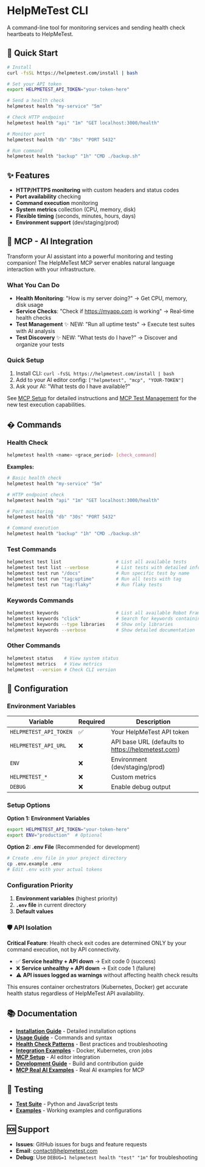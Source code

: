# HelpMeTest CLI


A command-line tool for monitoring services and sending health check heartbeats to HelpMeTest.

## 🚀 Quick Start

```bash
# Install
curl -fsSL https://helpmetest.com/install | bash

# Set your API token
export HELPMETEST_API_TOKEN="your-token-here"

# Send a health check
helpmetest health "my-service" "5m"

# Check HTTP endpoint
helpmetest health "api" "1m" "GET localhost:3000/health"

# Monitor port
helpmetest health "db" "30s" "PORT 5432"

# Run command
helpmetest health "backup" "1h" "CMD ./backup.sh"
```

## ✨ Features

- **HTTP/HTTPS monitoring** with custom headers and status codes
- **Port availability** checking
- **Command execution** monitoring
- **System metrics** collection (CPU, memory, disk)
- **Flexible timing** (seconds, minutes, hours, days)
- **Environment support** (dev/staging/prod)

## 🤖 MCP - AI Integration

Transform your AI assistant into a powerful monitoring and testing companion! The HelpMeTest MCP server enables natural language interaction with your infrastructure.

### What You Can Do
- **Health Monitoring**: "How is my server doing?" → Get CPU, memory, disk usage
- **Service Checks**: "Check if https://myapp.com is working" → Real-time health checks  
- **Test Management** ✨ NEW: "Run all uptime tests" → Execute test suites with AI analysis
- **Test Discovery** ✨ NEW: "What tests do I have?" → Discover and organize your tests

### Quick Setup
1. Install CLI: `curl -fsSL https://helpmetest.com/install | bash`
2. Add to your AI editor config: `["helpmetest", "mcp", "YOUR-TOKEN"]`
3. Ask your AI: "What tests do I have available?"

See [MCP Setup](docs/mcp-setup.md) for detailed instructions and [MCP Test Management](docs/mcp-test-management.md) for the new test execution capabilities.

## � Commands

### Health Check
```bash
helpmetest health <name> <grace_period> [check_command]
```

**Examples:**
```bash
# Basic health check
helpmetest health "my-service" "5m"

# HTTP endpoint check
helpmetest health "api" "1m" "GET localhost:3000/health"

# Port monitoring
helpmetest health "db" "30s" "PORT 5432"

# Command execution
helpmetest health "backup" "1h" "CMD ./backup.sh"
```

### Test Commands
```bash
helpmetest test list                    # List all available tests
helpmetest test list --verbose          # List tests with detailed info
helpmetest test run "/docs"             # Run specific test by name
helpmetest test run "tag:uptime"        # Run all tests with tag
helpmetest test run "tag:flaky"         # Run flaky tests
```

### Keywords Commands
```bash
helpmetest keywords                     # List all available Robot Framework libraries
helpmetest keywords "click"             # Search for keywords containing "click"
helpmetest keywords --type libraries    # Show only libraries
helpmetest keywords --verbose           # Show detailed documentation
```

### Other Commands
```bash
helpmetest status    # View system status
helpmetest metrics   # View metrics
helpmetest --version # Check CLI version
```

## 🔧 Configuration

### Environment Variables
| Variable | Required | Description |
|----------|----------|-------------|
| `HELPMETEST_API_TOKEN` | ✅ | Your HelpMeTest API token |
| `HELPMETEST_API_URL` | ❌ | API base URL (defaults to https://helpmetest.com) |
| `ENV` | ❌ | Environment (dev/staging/prod) |
| `HELPMETEST_*` | ❌ | Custom metrics |
| `DEBUG` | ❌ | Enable debug output |

### Setup Options

**Option 1: Environment Variables**
```bash
export HELPMETEST_API_TOKEN="your-token-here"
export ENV="production"  # Optional
```

**Option 2: .env File** (Recommended for development)
```bash
# Create .env file in your project directory
cp .env.example .env
# Edit .env with your actual tokens
```

### Configuration Priority
1. **Environment variables** (highest priority)
2. **`.env` file** in current directory
3. **Default values**

### 🛡️ API Isolation

**Critical Feature**: Health check exit codes are determined ONLY by your command execution, not by API connectivity.

- ✅ **Service healthy + API down** → Exit code 0 (success)
- ❌ **Service unhealthy + API down** → Exit code 1 (failure) 
- ⚠️ **API issues logged as warnings** without affecting health check results

This ensures container orchestrators (Kubernetes, Docker) get accurate health status regardless of HelpMeTest API availability.

## 📚 Documentation

- **[Installation Guide](docs/installation.md)** - Detailed installation options
- **[Usage Guide](docs/usage.md)** - Commands and syntax
- **[Health Check Patterns](docs/health-checks.md)** - Best practices and troubleshooting
- **[Integration Examples](docs/integrations.md)** - Docker, Kubernetes, cron jobs
- **[MCP Setup](docs/mcp-setup.md)** - AI editor integration
- **[Development Guide](docs/DEVELOPMENT.md)** - Build and contribution guide
- **[MCP Real AI Examples](mcp-real-ai-examples.md)** - Real AI examples for MCP

## 🧪 Testing

- **[Test Suite](tests/)** - Python and JavaScript tests
- **[Examples](examples/)** - Working examples and configurations

## 🆘 Support

- **Issues**: GitHub issues for bugs and feature requests
- **Email**: contact@helpmetest.com
- **Debug**: Use `DEBUG=1 helpmetest health "test" "1m"` for troubleshooting
